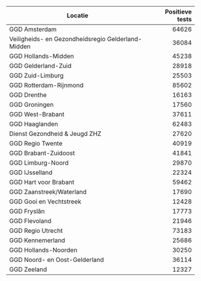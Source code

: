 | Locatie | Positieve tests |
|---------|----------------:|
| GGD Amsterdam                            | 64626 |
| Veiligheids- en Gezondheidsregio Gelderland-Midden | 36084 |
| GGD Hollands-Midden                      | 45238 |
| GGD Gelderland-Zuid                      | 28918 |
| GGD Zuid-Limburg                         | 25503 |
| GGD Rotterdam-Rijnmond                   | 85602 |
| GGD Drenthe                              | 16163 |
| GGD Groningen                            | 17560 |
| GGD West-Brabant                         | 37611 |
| GGD Haaglanden                           | 62483 |
| Dienst Gezondheid & Jeugd ZHZ            | 27620 |
| GGD Regio Twente                         | 40919 |
| GGD Brabant-Zuidoost                     | 41841 |
| GGD Limburg-Noord                        | 29870 |
| GGD IJsselland                           | 22324 |
| GGD Hart voor Brabant                    | 59462 |
| GGD Zaanstreek/Waterland                 | 17690 |
| GGD Gooi en Vechtstreek                  | 12428 |
| GGD Fryslân                              | 17773 |
| GGD Flevoland                            | 21946 |
| GGD Regio Utrecht                        | 73183 |
| GGD Kennemerland                         | 25686 |
| GGD Hollands-Noorden                     | 30250 |
| GGD Noord- en Oost-Gelderland            | 36114 |
| GGD Zeeland                              | 12327 |
